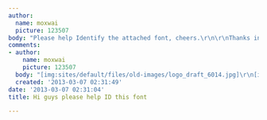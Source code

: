 ```yaml
---
author:
  name: moxwai
  picture: 123507
body: "Please help Identify the attached font, cheers.\r\n\r\nThanks in advanced."
comments:
- author:
    name: moxwai
    picture: 123507
  body: "[img:sites/default/files/old-images/logo_draft_6014.jpg]\r\n[img:sites/default/files/old-images/white_onblack_3620.png]"
  created: '2013-03-07 02:31:49'
date: '2013-03-07 02:31:04'
title: Hi guys please help ID this font

---
```

